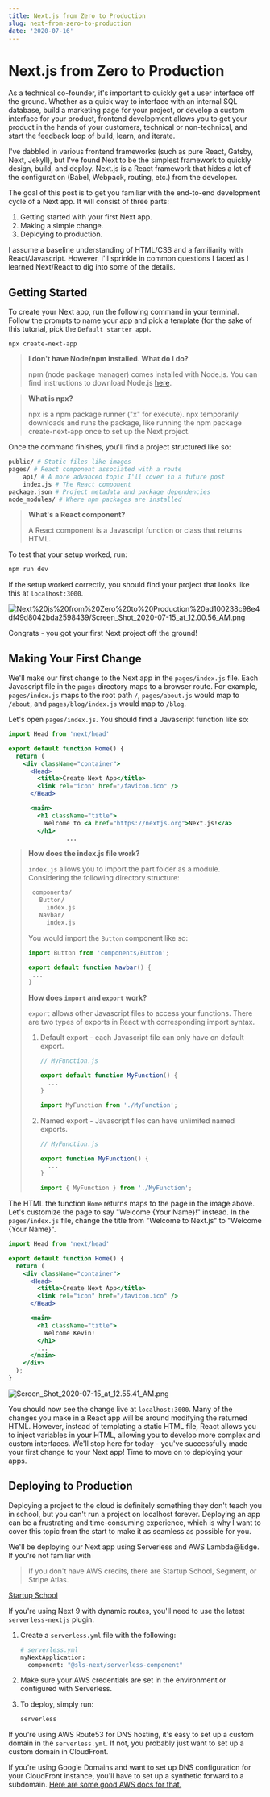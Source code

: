 ```yaml
---
title: Next.js from Zero to Production
slug: next-from-zero-to-production
date: '2020-07-16'
---
```

# Next.js from Zero to Production

As a technical co-founder, it's important to quickly get a user interface off the ground. Whether as a quick way to interface with an internal SQL database, build a marketing page for your project, or develop a custom interface for your product, frontend development allows you to get your product in the hands of your customers, technical or non-technical, and start the feedback loop of build, learn, and iterate.

I've dabbled in various frontend frameworks (such as pure React, Gatsby, Next, Jekyll), but I've found Next to be the simplest framework to quickly design, build, and deploy. Next.js is a React framework that hides a lot of the configuration (Babel, Webpack, routing, etc.) from the developer.

The goal of this post is to get you familiar with the end-to-end development cycle of a Next app. It will consist of three parts:

1. Getting started with your first Next app.
2. Making a simple change.
3. Deploying to production.

I assume a baseline understanding of HTML/CSS and a familiarity with React/Javascript. However, I'll sprinkle in common questions I faced as I learned Next/React to dig into some of the details.

## Getting Started

To create your Next app, run the following command in your terminal. Follow the prompts to name your app and pick a template (for the sake of this tutorial, pick the `Default starter app`).

```
npx create-next-app
```

> **I don't have Node/npm installed. What do I do?**
>
> npm (node package manager) comes installed with Node.js. You can find instructions to download Node.js [here](https://www.npmjs.com/get-npm).

> **What is npx?**
>
> npx is a npm package runner ("x" for execute). npx temporarily downloads and runs the package, like running the npm package create-next-app once to set up the Next project.

Once the command finishes, you'll find a project structured like so:

```bash
public/ # Static files like images
pages/ # React component associated with a route
	api/ # A more advanced topic I'll cover in a future post
	index.js # The React component
package.json # Project metadata and package dependencies
node_modules/ # Where npm packages are installed
```
> **What's a React component?**
>
> A React component is a Javascript function or class that returns HTML.

To test that your setup worked, run:

```bash
npm run dev
```

If the setup worked correctly, you should find your project that looks like this at `localhost:3000`.

![Next%20js%20from%20Zero%20to%20Production%20ad100238c98e4df49d8042bda2598439/Screen_Shot_2020-07-15_at_12.00.56_AM.png](/blog/next-from-zero-to-production/Screen_Shot_2020-07-15_at_12.00.56_AM.png)

Congrats - you got your first Next project off the ground!

## Making Your First Change

We'll make our first change to the Next app in the `pages/index.js` file. Each Javascript file in the `pages` directory maps to a browser route. For example, `pages/index.js` maps to the root path `/`, `pages/about.js` would map to `/about`, and `pages/blog/index.js` would map to `/blog`.

Let's open `pages/index.js`. You should find a Javascript function like so:

```jsx
import Head from 'next/head'

export default function Home() {
  return (
    <div className="container">
      <Head>
        <title>Create Next App</title>
        <link rel="icon" href="/favicon.ico" />
      </Head>

      <main>
        <h1 className="title">
          Welcome to <a href="https://nextjs.org">Next.js!</a>
        </h1>
				...
```

> **How does the index.js file work?**
>
> `index.js` allows you to import the part folder as a module. Considering the following directory structure:
> ```bash
>  components/
>    Button/
>      index.js
>    Navbar/
>      index.js
> ```
>
> You would import the `Button` component like so:
> ```jsx
> import Button from 'components/Button';
>
> export default function Navbar() {
>  ...
> }
> ```
>
> **How does `import` and `export` work?**
>
> `export` allows other Javascript files to access your functions. There are two types of exports in React with corresponding import syntax.
>
> 1. Default export - each Javascript file can only have on default export.
>
>     ```jsx
>     // MyFunction.js
>
>     export default function MyFunction() {
>     	...
>     }
>     ```
>
>     ```jsx
>     import MyFunction from './MyFunction';
>     ```
>
> 2. Named export - Javascript files can have unlimited named exports.
>
>     ```jsx
>     // MyFunction.js
>
>     export function MyFunction() {
>     	...
>     }
>     ```
>
>     ```jsx
>     import { MyFunction } from './MyFunction';
>     ```

The HTML the function `Home` returns maps to the page in the image above. Let's customize the page to say "Welcome {Your Name}!" instead. In the `pages/index.js` file, change the title from "Welcome to Next.js" to "Welcome {Your Name}".

```jsx
import Head from 'next/head'

export default function Home() {
  return (
    <div className="container">
      <Head>
        <title>Create Next App</title>
        <link rel="icon" href="/favicon.ico" />
      </Head>

      <main>
        <h1 className="title">
          Welcome Kevin!
        </h1>
        ...
      </main>
    </div>
  );
}
```

![Screen_Shot_2020-07-15_at_12.55.41_AM.png](/blog/next-from-zero-to-production/Screen_Shot_2020-07-15_at_12.55.41_AM.png)

You should now see the change live at `localhost:3000`. Many of the changes you make in a React app will be around modifying the returned HTML. However, instead of templating a static HTML file, React allows you to inject variables in your HTML, allowing you to develop more complex and custom interfaces. We'll stop here for today - you've successfully made your first change to your Next app! Time to move on to deploying your apps.

## Deploying to Production

Deploying a project to the cloud is definitely something they don't teach you in school, but you can't run a project on localhost forever. Deploying an app can be a frustrating and time-consuming experience, which is why I want to cover this topic from the start to make it as seamless as possible for you.

We'll be deploying our Next app using Serverless and AWS Lambda@Edge. If you're not familiar with

> If you don't have AWS credits, there are Startup School, Segment, or Stripe Atlas.

[](https://www.serverless.com/framework/docs/providers/aws/guide/installation/)
[](https://www.serverless.com/framework/docs/providers/aws/guide/credentials/)

[Startup School](https://www.startupschool.org)

If you're using Next 9 with dynamic routes, you'll need to use the latest `serverless-nextjs` plugin.

1. Create a `serverless.yml` file with the following:

    ```bash
    # serverless.yml
    myNextApplication:
      component: "@sls-next/serverless-component"
    ```

2. Make sure your AWS credentials are set in the environment or configured with Serverless.
3. To deploy, simply run:

    ```bash
    serverless
    ```

If you're using AWS Route53 for DNS hosting, it's easy to set up a custom domain in the `serverless.yml`. If not, you probably just want to set up a custom domain in CloudFront.

If you're using Google Domains and want to set up DNS configuration for your CloudFront instance, you'll have to set up a synthetic forward to a subdomain. [Here are some good AWS docs for that.](https://docs.aws.amazon.com/amplify/latest/userguide/to-add-a-custom-domain-managed-by-google-domains.html)